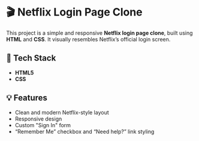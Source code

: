 # 🎬 Netflix Login Page Clone

This project is a simple and responsive **Netflix login page clone**, built using **HTML** and **CSS**. It visually resembles Netflix’s official login screen.


## 🧰 Tech Stack

- **HTML5**
- **CSS**

## 💡 Features

- Clean and modern Netflix-style layout
- Responsive design
- Custom "Sign In" form
- “Remember Me” checkbox and “Need help?” link styling
